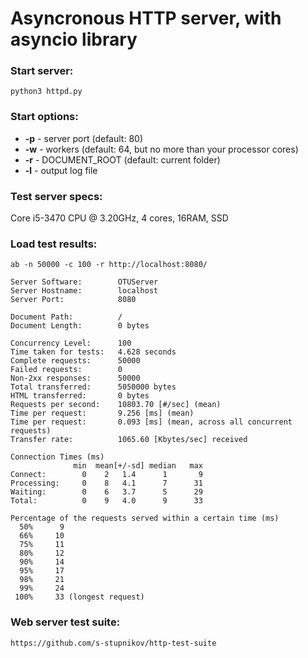 # Asyncronous HTTP server, with asyncio library

### Start server:
```shell script 
python3 httpd.py
``` 

### Start options:
- **-p** - server port (default: 80)
- **-w** - workers (default: 64, but no more than your processor cores)
- **-r** - DOCUMENT_ROOT (default: current folder)
- **-l** - output log file

### Test server specs:
Core i5-3470 CPU @ 3.20GHz, 4 cores, 16RAM, SSD

### Load test results:
```shell script
ab -n 50000 -c 100 -r http://localhost:8080/
```

```
Server Software:        OTUServer
Server Hostname:        localhost
Server Port:            8080

Document Path:          /
Document Length:        0 bytes

Concurrency Level:      100
Time taken for tests:   4.628 seconds
Complete requests:      50000
Failed requests:        0
Non-2xx responses:      50000
Total transferred:      5050000 bytes
HTML transferred:       0 bytes
Requests per second:    10803.70 [#/sec] (mean)
Time per request:       9.256 [ms] (mean)
Time per request:       0.093 [ms] (mean, across all concurrent requests)
Transfer rate:          1065.60 [Kbytes/sec] received

Connection Times (ms)
              min  mean[+/-sd] median   max
Connect:        0    2   1.4      1       9
Processing:     0    8   4.1      7      31
Waiting:        0    6   3.7      5      29
Total:          0    9   4.0      9      33

Percentage of the requests served within a certain time (ms)
  50%      9
  66%     10
  75%     11
  80%     12
  90%     14
  95%     17
  98%     21
  99%     24
 100%     33 (longest request)
```

### Web server test suite:
```git
https://github.com/s-stupnikov/http-test-suite
```
